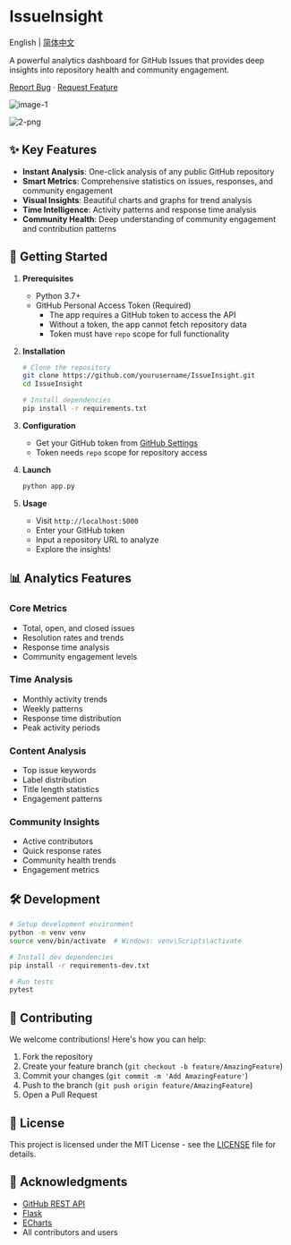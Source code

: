 # IssueInsight

English | [简体中文](./README_zh-CN.md)

A powerful analytics dashboard for GitHub Issues that provides deep insights into repository health and community engagement.

[Report Bug](https://github.com/yourusername/IssueInsight/issues) · [Request Feature](https://github.com/yourusername/IssueInsight/issues)

![image-1](https://p.ipic.vip/etr59x.png)

![2-png](https://p.ipic.vip/9v5e88.png)

## ✨ Key Features

- **Instant Analysis**: One-click analysis of any public GitHub repository
- **Smart Metrics**: Comprehensive statistics on issues, responses, and community engagement
- **Visual Insights**: Beautiful charts and graphs for trend analysis
- **Time Intelligence**: Activity patterns and response time analysis
- **Community Health**: Deep understanding of community engagement and contribution patterns

## 🚀 Getting Started

1. **Prerequisites**
   - Python 3.7+
   - GitHub Personal Access Token (Required)
     - The app requires a GitHub token to access the API
     - Without a token, the app cannot fetch repository data
     - Token must have `repo` scope for full functionality

2. **Installation**
   ```bash
   # Clone the repository
   git clone https://github.com/yourusername/IssueInsight.git
   cd IssueInsight
   
   # Install dependencies
   pip install -r requirements.txt
   ```

3. **Configuration**
   - Get your GitHub token from [GitHub Settings](https://github.com/settings/tokens)
   - Token needs `repo` scope for repository access

4. **Launch**
   ```bash
   python app.py
   ```

5. **Usage**
   - Visit `http://localhost:5000`
   - Enter your GitHub token
   - Input a repository URL to analyze
   - Explore the insights!

## 📊 Analytics Features

### Core Metrics
- Total, open, and closed issues
- Resolution rates and trends
- Response time analysis
- Community engagement levels

### Time Analysis
- Monthly activity trends
- Weekly patterns
- Response time distribution
- Peak activity periods

### Content Analysis
- Top issue keywords
- Label distribution
- Title length statistics
- Engagement patterns

### Community Insights
- Active contributors
- Quick response rates
- Community health trends
- Engagement metrics

## 🛠️ Development

```bash
# Setup development environment
python -m venv venv
source venv/bin/activate  # Windows: venv\Scripts\activate

# Install dev dependencies
pip install -r requirements-dev.txt

# Run tests
pytest
```

## 🤝 Contributing

We welcome contributions! Here's how you can help:

1. Fork the repository
2. Create your feature branch (`git checkout -b feature/AmazingFeature`)
3. Commit your changes (`git commit -m 'Add AmazingFeature'`)
4. Push to the branch (`git push origin feature/AmazingFeature`)
5. Open a Pull Request

## 📝 License

This project is licensed under the MIT License - see the [LICENSE](LICENSE) file for details.

## 🙏 Acknowledgments

- [GitHub REST API](https://docs.github.com/en/rest)
- [Flask](https://flask.palletsprojects.com/)
- [ECharts](https://echarts.apache.org/)
- All contributors and users